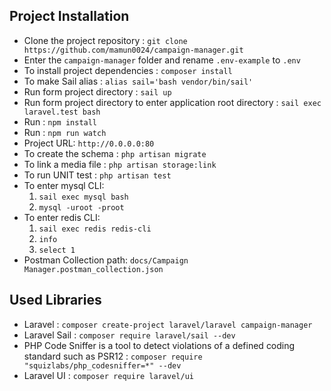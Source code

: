 ## Project Installation
*   Clone the project repository : `git clone https://github.com/mamun0024/campaign-manager.git`
*   Enter the `campaign-manager` folder and rename `.env-example` to `.env`
*   To install project dependencies : `composer install`
*   To make Sail alias : `alias sail='bash vendor/bin/sail'`
*   Run form project directory : `sail up`
*   Run form project directory to enter application root directory : `sail exec laravel.test bash`
*   Run : `npm install`
*   Run : `npm run watch`
*   Project URL: `http://0.0.0.0:80`
*   To create the schema : `php artisan migrate`
*   To link a media file : `php artisan storage:link`
*   To run UNIT test : `php artisan test`
*   To enter mysql CLI:
    1. `sail exec mysql bash`
    2. `mysql -uroot -proot`
*   To enter redis CLI:
    1. `sail exec redis redis-cli`
    2. `info`
    3. `select 1`
*   Postman Collection path: `docs/Campaign Manager.postman_collection.json`

## Used Libraries
*   Laravel : `composer create-project laravel/laravel campaign-manager`
*   Laravel Sail : `composer require laravel/sail --dev`
*   PHP Code Sniffer is a tool to detect violations
    of a defined coding standard such as PSR12 : `composer require "squizlabs/php_codesniffer=*" --dev`
*   Laravel UI : `composer require laravel/ui`
